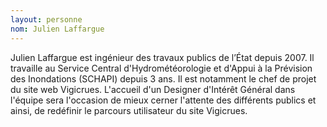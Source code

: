 ```yaml
---
layout: personne
nom: Julien Laffargue
---
```


Julien Laffargue est ingénieur des travaux publics de l’État depuis 2007. Il travaille au Service Central d'Hydrométéorologie et d'Appui à la Prévision des Inondations (SCHAPI) depuis 3 ans. Il est notamment le chef de projet du site web Vigicrues. L'accueil d'un Designer d'Intérêt Général dans l'équipe sera l'occasion de mieux cerner l'attente des différents publics et ainsi, de redéfinir le parcours utilisateur du site Vigicrues.
